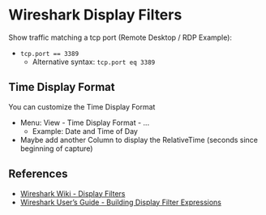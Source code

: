 # Wireshark Display Filters

Show traffic matching a tcp port (Remote Desktop / RDP Example):
* `tcp.port == 3389`
  * Alternative syntax: `tcp.port eq 3389`

## Time Display Format

You can customize the Time Display Format
* Menu: View - Time Display Format - ...
  * Example: Date and Time of Day
* Maybe add another Column to display the RelativeTime (seconds since beginning of capture)

## References

* [Wireshark Wiki - Display Filters][1]
* [Wireshark User’s Guide - Building Display Filter Expressions][2]

[1]: https://wiki.wireshark.org/DisplayFilters
[2]: https://www.wireshark.org/docs/wsug_html_chunked/ChWorkBuildDisplayFilterSection.html
